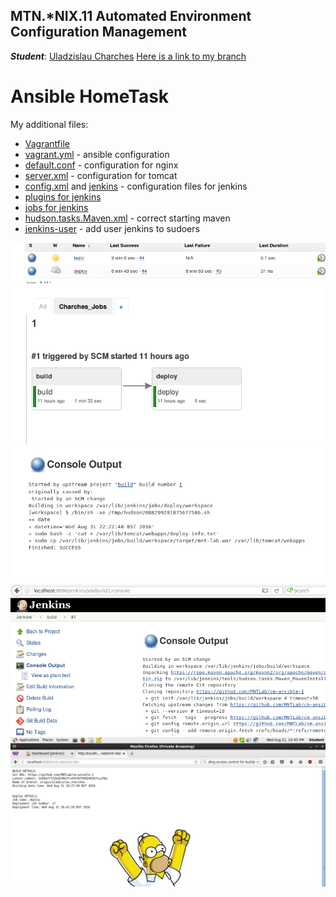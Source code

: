 MTN.*NIX.11 Automated Environment Configuration Management
---

***Student***: [Uladzislau Charches](https://upsa.epam.com/workload/employeeView.do?employeeId=4060741400038705754#emplTab=general)
[Here is a link to my branch](https://github.com/MNTLab/cm-ansible-1/tree/uladzislau_charches)
# Ansible HomeTask

My additional files:
- [Vagrantfile](/vagrant/Vagrantfile)
- [vagrant.yml](/vagrant/vagrant.yml) - ansible configuration
- [default.conf](/vagrant/ansible/default.conf) - configuration for nginx
- [server.xml](/vagrant/ansible/server.xml) - configuration for tomcat
- [config.xml](/vagrant/ansible/config.xml) and [jenkins](/vagrant/ansible/jenkins) - configuration files for jenkins
- [plugins for jenkins](/vagrant/ansible/plugins/)
- [jobs for jenkins](/vagrant/ansible/jobs/)
- [hudson.tasks.Maven.xml](/vagrant/ansible/hudson.tasks.Maven.xml) - correct starting maven 
- [jenkins-user](/vagrant/ansible/jenkins-user) - add user jenkins to sudoers 


![4](https://github.com/MNTLab/cm-ansible-1/blob/uladzislau_charches/resources/5.png)
![4](https://github.com/MNTLab/cm-ansible-1/blob/uladzislau_charches/resources/4.png)
![3](https://github.com/MNTLab/cm-ansible-1/blob/uladzislau_charches/resources/3.png)
![2](https://github.com/MNTLab/cm-ansible-1/blob/uladzislau_charches/resources/2.png)
![1](https://github.com/MNTLab/cm-ansible-1/blob/uladzislau_charches/resources/1.png)
